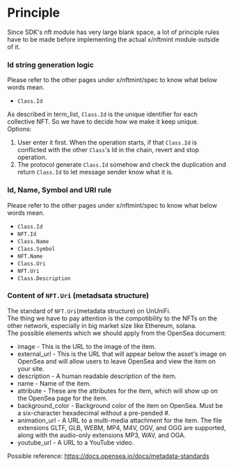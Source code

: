 # Principle

Since SDK's nft module has very large blank space, a lot of principle rules have to be made before implementing the actual x/nftmint module outside of it.   

### Id string generation logic

Please refer to the other pages under x/nftmint/spec to know what below words mean.

- `Class.Id`

As described in term_list, `Class.Id` is the unique identifier for each collective NFT. 
So we have to decide how we make it keep unique.   
Options:

1. User enter it first. When the operation starts, if that `Class.Id` is conflicted with the other `Class`'s Id in the chain, revert and stop operation.
1. The protocol generate `Class.Id` somehow and check the duplication and return `Class.Id` to let message sender know what it is.



### Id, Name, Symbol and URI rule

Please refer to the other pages under x/nftmint/spec to know what below words mean.

- `Class.Id`
- `NFT.Id`
- `Class.Name`
- `Class.Symbol`
- `NFT.Name`
- `Class.Uri`
- `NFT.Uri`
- `Class.Description`

### Content of `NFT.Uri` (metadsata structure)

The standard of `NFT.Uri`(metadata structure) on UnUniFi.   
The thing we have to pay attention is the compotibility to the NFTs on the other network, especially in big market size like Ethereum, solana.   
The possible elements which we should apply from the OpenSea document:   

- image - This is the URL to the image of the item.
- external_url - This is the URL that will appear below the asset's image on OpenSea and will allow users to leave OpenSea and view the item on your site.
- description - A human readable description of the item. 
- name - Name of the item.
- attribute - These are the attributes for the item, which will show up on the OpenSea page for the item. 
- background_color - Background color of the item on OpenSea. Must be a six-character hexadecimal without a pre-pended #.
- animation_url - A URL to a multi-media attachment for the item. The file extensions GLTF, GLB, WEBM, MP4, M4V, OGV, and OGG are supported, along with the audio-only extensions MP3, WAV, and OGA.
- youtube_url - A URL to a YouTube video.

Possible reference: https://docs.opensea.io/docs/metadata-standards

